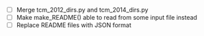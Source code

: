 - [ ] Merge tcm_2012_dirs.py and tcm_2014_dirs.py
- [ ] Make make_README() able to read from some input file instead
- [ ] Replace README files with JSON format

